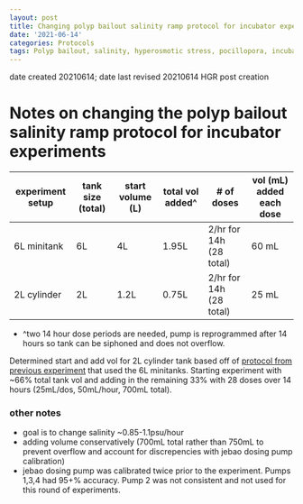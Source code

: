 ```yaml
---
layout: post
title: Changing polyp bailout salinity ramp protocol for incubator experiments
date: '2021-06-14'
categories: Protocols
tags: Polyp bailout, salinity, hyperosmotic stress, pocillopora, incubator
---
```


date created 20210614;
date last revised 20210614 HGR post creation

# Notes on changing the polyp bailout salinity ramp protocol for incubator experiments

| experiment setup | tank size (total) | start volume (L) | total vol added^ | # of doses | vol (mL) added each dose |
| --- | --- | --- | --- | --- | --- |
| 6L minitank | 6L | 4L | 1.95L | 2/hr for 14h (28 total) | 60 mL |
| 2L cylinder | 2L | 1.2L | 0.75L | 2/hr for 14h (28 total) | 25 mL |

- ^two 14 hour dose periods are needed, pump is reprogrammed after 14 hours so tank can be siphoned and does not overflow.

Determined start and add vol for 2L cylinder tank based off of [protocol from previous experiment](https://github.com/thesyntheticcoral/SynCoral_Protocols/blob/master/Polyp_Bailout/PUTNAM_LAB_POLYP_BAILOUT_PROTOCOL.md) that used the 6L minitanks. Starting experiment with ~66% total tank vol and adding in the remaining 33% with 28 doses over 14 hours (25mL/dos, 50mL/hour, 700mL total).

### other notes
- goal is to change salinity ~0.85-1.1psu/hour
- adding volume conservatively (700mL total rather than 750mL to prevent overflow and account for discrepencies with jebao dosing pump calibration)
- jebao dosing pump was calibrated twice prior to the experiment. Pumps 1,3,4 had 95+% accuracy. Pump 2 was not consistent and not used for this round of experiments.

